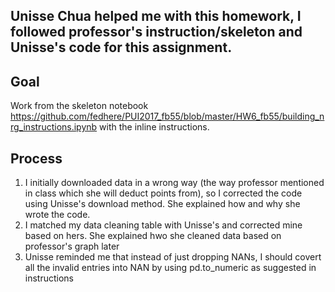 ## Unisse Chua helped me with this homework, I followed professor's instruction/skeleton and Unisse's code for this assignment.

## Goal
Work from the skeleton notebook https://github.com/fedhere/PUI2017_fb55/blob/master/HW6_fb55/building_nrg_instructions.ipynb with the inline instructions.

## Process
1. I initially downloaded data in a wrong way (the way professor mentioned in class which she will deduct points from), 
so I corrected the code using Unisse's download method. She explained how and why she wrote the code. 
2. I matched my data cleaning table with Unisse's and corrected mine based on hers. She explained hwo she cleaned data based on professor's graph later
3. Unisse reminded me that instead of just dropping NANs, I should covert all the invalid entries into NAN by using pd.to_numeric as suggested in instructions
